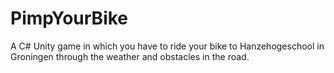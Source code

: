 # PimpYourBike
A C# Unity game in which you have to ride your bike to Hanzehogeschool in Groningen through the weather and obstacles in the road.
